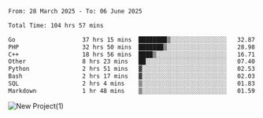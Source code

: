 
<!--START_SECTION:waka-->

```txt
From: 28 March 2025 - To: 06 June 2025

Total Time: 104 hrs 57 mins

Go                   37 hrs 15 mins  ████████▒░░░░░░░░░░░░░░░░   32.87 %
PHP                  32 hrs 50 mins  ███████▒░░░░░░░░░░░░░░░░░   28.98 %
C++                  18 hrs 56 mins  ████▒░░░░░░░░░░░░░░░░░░░░   16.71 %
Other                8 hrs 23 mins   ██░░░░░░░░░░░░░░░░░░░░░░░   07.40 %
Python               2 hrs 51 mins   ▓░░░░░░░░░░░░░░░░░░░░░░░░   02.53 %
Bash                 2 hrs 17 mins   ▓░░░░░░░░░░░░░░░░░░░░░░░░   02.03 %
SQL                  2 hrs 4 mins    ▒░░░░░░░░░░░░░░░░░░░░░░░░   01.83 %
Markdown             1 hr 48 mins    ▒░░░░░░░░░░░░░░░░░░░░░░░░   01.59 %
```

<!--END_SECTION:waka-->

![New Project(1)](https://github.com/user-attachments/assets/ca397c4b-527a-4830-9802-b71a2622b058)

<!--
![91IYheGYbCL](https://github.com/user-attachments/assets/81d7ee5b-489d-41a0-a545-5872971bd286)
-->
